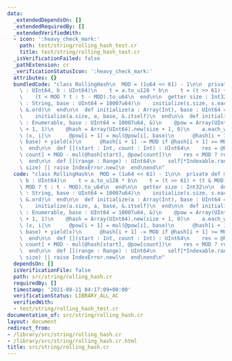 ```yaml
---
data:
  _extendedDependsOn: []
  _extendedRequiredBy: []
  _extendedVerifiedWith:
  - icon: ':heavy_check_mark:'
    path: test/string/rolling_hash_test.cr
    title: test/string/rolling_hash_test.cr
  _isVerificationFailed: false
  _pathExtension: cr
  _verificationStatusIcon: ':heavy_check_mark:'
  attributes: {}
  bundledCode: "class RollingHash\n  MOD = (1u64 << 61) - 1\n\n  private def mul(a\
    \ : UInt64, b : UInt64)\n    t = a.to_u128 * b\n    t = (t >> 61) + (t & MOD)\n\
    \    (t < MOD ? t : t - MOD).to_u64\n  end\n\n  getter size : Int32\n\n  def initialize(s\
    \ : String, base : UInt64 = 10007u64)\n    initialize(s.size, s.each_char, base,\
    \ &.ord)\n  end\n\n  def initialize(a : Array(Int), base : UInt64 = 10007u64)\n\
    \    initialize(a.size, a, base, &.itself)\n  end\n\n  def initialize(@size, a\
    \ : Enumerable, base : UInt64 = 10007u64, &)\n    @pow = Array(UInt64).new(size\
    \ + 1, 1)\n    @hash = Array(UInt64).new(size + 1, 0)\n    a.each_with_index do\
    \ |x, i|\n      @pow[i + 1] = mul(@pow[i], base)\n      @hash[i + 1] = mul(@hash[i],\
    \ base) + yield(x)\n      @hash[i + 1] -= MOD if @hash[i + 1] >= MOD\n    end\n\
    \  end\n\n  def [](start : Int, count : Int) : UInt64\n    res = @hash[start +\
    \ count] + MOD - mul(@hash[start], @pow[count])\n    res < MOD ? res : res - MOD\n\
    \  end\n\n  def [](range : Range) : UInt64\n    self[*Indexable.range_to_index_and_count(range,\
    \ size) || raise IndexError.new]\n  end\nend\n"
  code: "class RollingHash\n  MOD = (1u64 << 61) - 1\n\n  private def mul(a : UInt64,\
    \ b : UInt64)\n    t = a.to_u128 * b\n    t = (t >> 61) + (t & MOD)\n    (t <\
    \ MOD ? t : t - MOD).to_u64\n  end\n\n  getter size : Int32\n\n  def initialize(s\
    \ : String, base : UInt64 = 10007u64)\n    initialize(s.size, s.each_char, base,\
    \ &.ord)\n  end\n\n  def initialize(a : Array(Int), base : UInt64 = 10007u64)\n\
    \    initialize(a.size, a, base, &.itself)\n  end\n\n  def initialize(@size, a\
    \ : Enumerable, base : UInt64 = 10007u64, &)\n    @pow = Array(UInt64).new(size\
    \ + 1, 1)\n    @hash = Array(UInt64).new(size + 1, 0)\n    a.each_with_index do\
    \ |x, i|\n      @pow[i + 1] = mul(@pow[i], base)\n      @hash[i + 1] = mul(@hash[i],\
    \ base) + yield(x)\n      @hash[i + 1] -= MOD if @hash[i + 1] >= MOD\n    end\n\
    \  end\n\n  def [](start : Int, count : Int) : UInt64\n    res = @hash[start +\
    \ count] + MOD - mul(@hash[start], @pow[count])\n    res < MOD ? res : res - MOD\n\
    \  end\n\n  def [](range : Range) : UInt64\n    self[*Indexable.range_to_index_and_count(range,\
    \ size) || raise IndexError.new]\n  end\nend\n"
  dependsOn: []
  isVerificationFile: false
  path: src/string/rolling_hash.cr
  requiredBy: []
  timestamp: '2021-08-11 04:17:09+00:00'
  verificationStatus: LIBRARY_ALL_AC
  verifiedWith:
  - test/string/rolling_hash_test.cr
documentation_of: src/string/rolling_hash.cr
layout: document
redirect_from:
- /library/src/string/rolling_hash.cr
- /library/src/string/rolling_hash.cr.html
title: src/string/rolling_hash.cr
---
```

